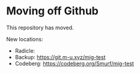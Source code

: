 
# Moving off Github

This repository has moved.

New locations:

* Radicle: 
* Backup: https://git.m-u.xyz/mig-test
* Codeberg: https://codeberg.org/Smurf/mig-test
